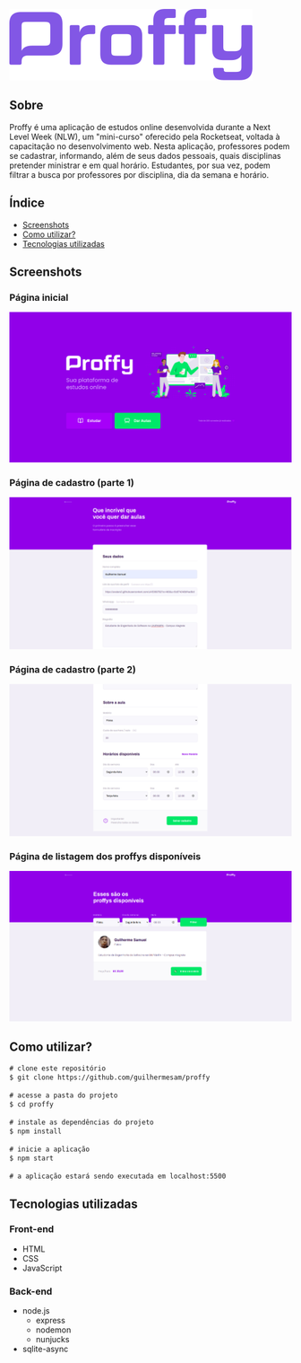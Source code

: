 ![Proffy](https://github.com/guilhermesam/proffy/blob/master/public/images/proffy.png)

## Sobre
Proffy é uma aplicação de estudos online desenvolvida durante a Next Level Week (NLW), um "mini-curso" oferecido pela Rocketseat, voltada à capacitação no desenvolvimento web. Nesta aplicação, professores podem se cadastrar, informando, além de seus dados pessoais, quais disciplinas pretender ministrar e em qual horário. Estudantes, por sua vez, podem filtrar a busca por professores por disciplina, dia da semana e horário.

## Índice
- [Screenshots](#screenshots)
- [Como utilizar?](#como-utilizar)
- [Tecnologias utilizadas](#tecnologias-utilizadas)

## Screenshots
### Página inicial
![Index](https://github.com/guilhermesam/proffy/blob/master/img/index.png)

### Página de cadastro (parte 1)
![Form1](https://github.com/guilhermesam/proffy/blob/master/img/form_1.png)


### Página de cadastro (parte 2)
![Form2](https://github.com/guilhermesam/proffy/blob/master/img/form_2.png)

### Página de listagem dos proffys disponíveis
![Proffys](https://github.com/guilhermesam/proffy/blob/master/img/study.png)

## Como utilizar?

```
# clone este repositório
$ git clone https://github.com/guilhermesam/proffy

# acesse a pasta do projeto
$ cd proffy

# instale as dependências do projeto
$ npm install

# inicie a aplicação
$ npm start

# a aplicação estará sendo executada em localhost:5500
```

## Tecnologias utilizadas

### Front-end
  - HTML
  - CSS
  - JavaScript
  
### Back-end
  - node.js
    - express
    - nodemon
    - nunjucks
  - sqlite-async
